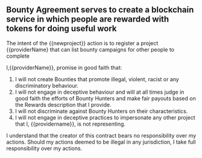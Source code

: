 ## Bounty Agreement serves to create a blockchain service in which people are rewarded with tokens for doing useful work

The intent of the {{newproject}} action is to register a project {{providerName} that can list bounty campaigns for other people to complete

I,{{providerName}}, promise in good faith that:

1. I will not create Bounties that promote illegal, violent, racist or any discriminatory behaviour.
2. I will not engage in deceptive behaviour and will at all times judge in good faith the efforts of Bounty Hunters and make fair payouts based on the Rewards description that I provide.
3. I will not discriminate against Bounty Hunters on their characteristics.
4. I will not engage in deceptive practices to impersonate any other project that I, {{providername}}, is not representing.


I understand that the creator of this contract bears no responsibility over my actions. Should my actions deemed to be illegal in any jurisdiction, I take full responsibility over my actions. 
